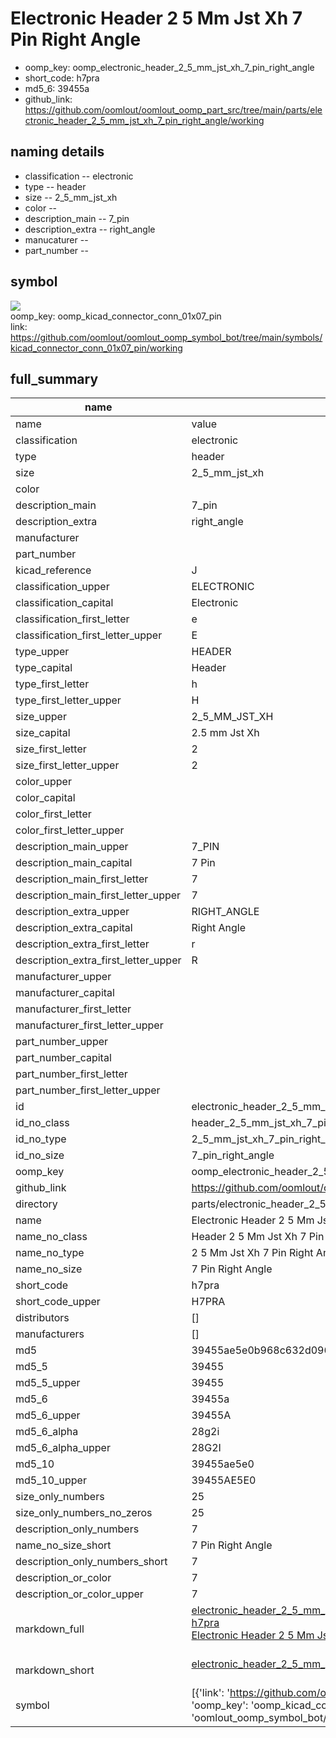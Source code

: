 # Electronic Header 2 5 Mm Jst Xh 7 Pin Right Angle

  
* oomp_key: oomp_electronic_header_2_5_mm_jst_xh_7_pin_right_angle 
* short_code: h7pra
* md5_6: 39455a  
* github_link: https://github.com/oomlout/oomlout_oomp_part_src/tree/main/parts/electronic_header_2_5_mm_jst_xh_7_pin_right_angle/working  
## naming details
* classification -- electronic
* type -- header
* size -- 2_5_mm_jst_xh
* color -- 
* description_main -- 7_pin
* description_extra -- right_angle
* manucaturer -- 
* part_number -- 



## symbol

![](symbol/{index}}/working/working_600.png)  
oomp_key: oomp_kicad_connector_conn_01x07_pin  
link: https://github.com/oomlout/oomlout_oomp_symbol_bot/tree/main/symbols/kicad_connector_conn_01x07_pin/working  


## full_summary
| name | value | 
| --- | --- | 
| name | value | 
| classification | electronic | 
| type | header | 
| size | 2_5_mm_jst_xh | 
| color |  | 
| description_main | 7_pin | 
| description_extra | right_angle | 
| manufacturer |  | 
| part_number |  | 
| kicad_reference | J | 
| classification_upper | ELECTRONIC | 
| classification_capital | Electronic | 
| classification_first_letter | e | 
| classification_first_letter_upper | E | 
| type_upper | HEADER | 
| type_capital | Header | 
| type_first_letter | h | 
| type_first_letter_upper | H | 
| size_upper | 2_5_MM_JST_XH | 
| size_capital | 2.5 mm Jst Xh | 
| size_first_letter | 2 | 
| size_first_letter_upper | 2 | 
| color_upper |  | 
| color_capital |  | 
| color_first_letter |  | 
| color_first_letter_upper |  | 
| description_main_upper | 7_PIN | 
| description_main_capital | 7 Pin | 
| description_main_first_letter | 7 | 
| description_main_first_letter_upper | 7 | 
| description_extra_upper | RIGHT_ANGLE | 
| description_extra_capital | Right Angle | 
| description_extra_first_letter | r | 
| description_extra_first_letter_upper | R | 
| manufacturer_upper |  | 
| manufacturer_capital |  | 
| manufacturer_first_letter |  | 
| manufacturer_first_letter_upper |  | 
| part_number_upper |  | 
| part_number_capital |  | 
| part_number_first_letter |  | 
| part_number_first_letter_upper |  | 
| id | electronic_header_2_5_mm_jst_xh_7_pin_right_angle | 
| id_no_class | header_2_5_mm_jst_xh_7_pin_right_angle | 
| id_no_type | 2_5_mm_jst_xh_7_pin_right_angle | 
| id_no_size | 7_pin_right_angle | 
| oomp_key | oomp_electronic_header_2_5_mm_jst_xh_7_pin_right_angle | 
| github_link | https://github.com/oomlout/oomlout_oomp_part_src/tree/main/parts/electronic_header_2_5_mm_jst_xh_7_pin_right_angle/working | 
| directory | parts/electronic_header_2_5_mm_jst_xh_7_pin_right_angle | 
| name | Electronic Header 2 5 Mm Jst Xh 7 Pin Right Angle | 
| name_no_class | Header 2 5 Mm Jst Xh 7 Pin Right Angle | 
| name_no_type | 2 5 Mm Jst Xh 7 Pin Right Angle | 
| name_no_size | 7 Pin Right Angle | 
| short_code | h7pra | 
| short_code_upper | H7PRA | 
| distributors | [] | 
| manufacturers | [] | 
| md5 | 39455ae5e0b968c632d0961dbf462d30 | 
| md5_5 | 39455 | 
| md5_5_upper | 39455 | 
| md5_6 | 39455a | 
| md5_6_upper | 39455A | 
| md5_6_alpha | 28g2i | 
| md5_6_alpha_upper | 28G2I | 
| md5_10 | 39455ae5e0 | 
| md5_10_upper | 39455AE5E0 | 
| size_only_numbers | 25 | 
| size_only_numbers_no_zeros | 25 | 
| description_only_numbers | 7 | 
| name_no_size_short | 7 Pin Right Angle | 
| description_only_numbers_short | 7 | 
| description_or_color | 7 | 
| description_or_color_upper | 7 | 
| markdown_full | [electronic_header_2_5_mm_jst_xh_7_pin_right_angle](https://github.com/oomlout/oomlout_oomp_part_src/tree/main/parts/electronic_header_2_5_mm_jst_xh_7_pin_right_angle/working)<br>[h7pra](https://github.com/oomlout/oomlout_oomp_part_src/tree/main/parts/electronic_header_2_5_mm_jst_xh_7_pin_right_angle/working)<br>[Electronic Header 2 5 Mm Jst Xh 7 Pin Right Angle](https://github.com/oomlout/oomlout_oomp_part_src/tree/main/parts/electronic_header_2_5_mm_jst_xh_7_pin_right_angle/working)<br><br> | 
| markdown_short | [electronic_header_2_5_mm_jst_xh_7_pin_right_angle](https://github.com/oomlout/oomlout_oomp_part_src/tree/main/parts/electronic_header_2_5_mm_jst_xh_7_pin_right_angle/working)<br><br> | 
| symbol | [{'link': 'https://github.com/oomlout/oomlout_oomp_symbol_bot/tree/main/symbols/kicad_connector_conn_01x07_pin', 'oomp_key': 'oomp_kicad_connector_conn_01x07_pin', 'directory': 'oomlout_oomp_symbol_bot/symbols/kicad_connector_conn_01x07_pin//working/working.kicad_sym', 'index': 0}] | 
